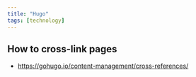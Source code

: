 ```yaml
---
title: "Hugo"
tags: [technology]
---
```


## How to cross-link pages
- https://gohugo.io/content-management/cross-references/